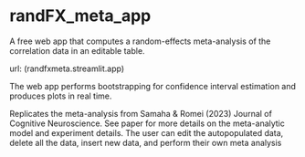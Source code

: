 # randFX_meta_app
A free web app that computes a random-effects meta-analysis of the correlation data in an editable table. 

url: (randfxmeta.streamlit.app)

The web app performs bootstrapping for confidence interval estimation and produces plots in real time. 

Replicates the meta-analysis from Samaha &amp; Romei (2023) Journal of Cognitive Neuroscience. See paper for more details on the meta-analytic model and experiment details. 
The user can edit the autopopulated data, delete all the data, insert new data, and perform their own meta analysis
